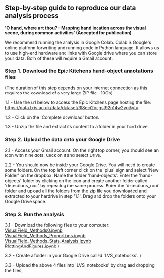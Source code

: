 ## Step-by-step guide to reproduce our data analysis process ##

**'O hand, where art thou? – Mapping hand location across the visual scene, during common activities' (Accepted for publication)**

We recommend running the analysis in Google Colab. Colab is Google's online platform forwriting and running code in Python language. It allows us to use high-end hardware and links with Google drive where you can store your data. Both of these will require a Gmail account.

### Step 1. Download the Epic Kitchens hand-object annotations files ###
(The duration of this step depends on your internet connection as this requires the download of a very large ZIP file - 10Gb)

  1.1 - Use the url below to access the Epic Kitchens page hosting the file:
  https://data.bris.ac.uk/data/dataset/3l8eci2oqgst92n14w2yqi5ytu
  
  1.2 - Click on the 'Complete download' button. 

  1.3 - Unzip the file and extract its content to a folder in your hard drive.

### Step 2. Upload the data onto your Google Drive ###

  2.1 - Access your Gmail account. On the right top corner, you should see an icon with nine dots. Click on it and select Drive.

  2.2 - You should now be inside your Google Drive. You will need to create some folders. On the top left corner click on the 'plus' sign and select 'New Folder' on the dropbox. Name the folder 'hand-objects'. Enter the 'hand-objects' folder by clicking on the icon and create another folder called 'detections_root' by repeating the same process. Enter the 'detections_root' folder and upload all the folders from the zip file you downloaded and extracted to your hardrive in step '1.1'. Drag and drop the folders onto your Google Drive space.
  
### Step 3. Run the analysis ###

  3.1 - Download the following files to your computer: \
     [VisualField_Methods0.ipynb]() \
     [VisualField_Methods_Proportions.ipynb]() \
     [VisualField_Methods_Stats_Analysis.ipynb]() \
     [PlottingAndFigures.ipynb]() \
     
  3.2 - Create a folder in your Google Drive called 'LVS_notebooks'. \
  
  3.3 - Upload the above 4 files into 'LVS_notebooks' by drag and dropping the files,
